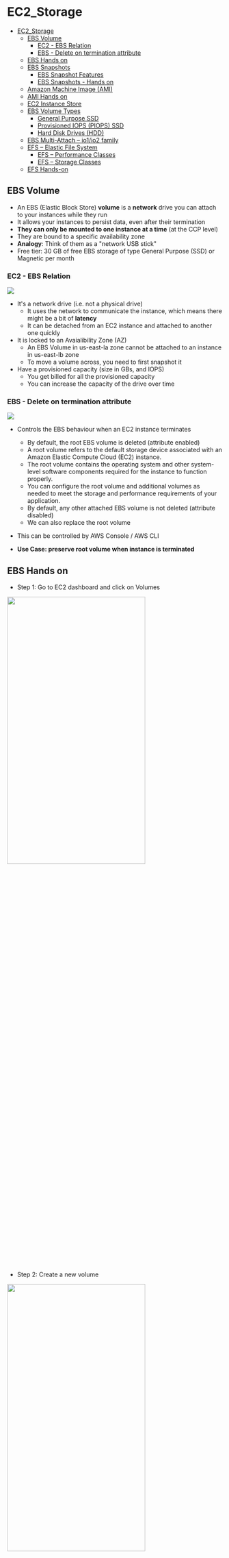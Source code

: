 # EC2_Storage

- [EC2\_Storage](#ec2_storage)
  - [EBS Volume](#ebs-volume)
    - [EC2 - EBS Relation](#ec2---ebs-relation)
    - [EBS - Delete on termination attribute](#ebs---delete-on-termination-attribute)
  - [EBS Hands on](#ebs-hands-on)
  - [EBS Snapshots](#ebs-snapshots)
    - [EBS Snapshot Features](#ebs-snapshot-features)
    - [EBS Snapshots - Hands on](#ebs-snapshots---hands-on)
  - [Amazon Machine Image (AMI)](#amazon-machine-image-ami)
  - [AMI Hands on](#ami-hands-on)
  - [EC2 Instance Store](#ec2-instance-store)
  - [EBS Volume Types](#ebs-volume-types)
    - [General Purpose SSD](#general-purpose-ssd)
    - [Provisioned IOPS (PIOPS) SSD](#provisioned-iops-piops-ssd)
    - [Hard Disk Drives (HDD)](#hard-disk-drives-hdd)
  - [EBS Multi-Attach – io1/io2 family](#ebs-multi-attach--io1io2-family)
  - [EFS – Elastic File System](#efs--elastic-file-system)
    - [EFS – Performance Classes](#efs--performance-classes)
    - [EFS – Storage Classes](#efs--storage-classes)
  - [EFS Hands-on](#efs-hands-on)

## EBS Volume
* An EBS (Elastic Block Store) **volume** is a **network** drive you can attach to your instances while they run
* It allows your instances to persist data, even after their termination
* **They can only be mounted to one instance at a time** (at the CCP level)
* They are bound to a specific availability zone
* **Analogy**: Think of them as a "network USB stick"
* Free tier: 30 GB of free EBS storage of type General Purpose (SSD) or Magnetic per month
  
### EC2 - EBS Relation
  ![](Assets/2023-02-13-16-46-11.png)
- It's a network drive (i.e. not a physical drive)
  - It uses the network to communicate the instance, which means there might be a bit of **latency**
  - It can be detached from an EC2 instance and attached to another one quickly
- It is locked to an Avaialibility Zone (AZ)
  - An EBS Volume in us-east-la zone cannot be attached to an instance in us-east-lb zone
  - To move a volume across, you need to first snapshot it
- Have a provisioned capacity (size in GBs, and IOPS)
  - You get billed for all the provisioned capacity
  - You can increase the capacity of the drive over time
  
### EBS - Delete on termination attribute

![](Assets/2023-02-13-16-50-42.png)

* Controls the EBS behaviour when an EC2 instance terminates
  * By default, the root EBS volume is deleted (attribute enabled)
  * A root volume refers to the default storage device associated with an Amazon Elastic Compute Cloud (EC2) instance. 
  * The root volume contains the operating system and other system-level software components required for the instance to function properly.
  * You can configure the root volume and additional volumes as needed to meet the storage and performance requirements of your application.
  * By default, any other attached EBS volume is not deleted (attribute disabled)
  * We can also replace the root volume

* This can be controlled by AWS Console / AWS CLI
* **Use Case: preserve root volume when instance is terminated**

## EBS Hands on

* Step 1: Go to EC2 dashboard and click on Volumes
<img src="https://github.com/abhinav-dholi/AWS-Dev-Associate-Preparation/blob/main/Stephane%20Maarek%20Course/Pictures/ebs_3.png"  width="80%" height="40%">

* Step 2: Create a new volume
<img src="https://github.com/abhinav-dholi/AWS-Dev-Associate-Preparation/blob/main/Stephane%20Maarek%20Course/Pictures/ebs_4.png"  width="80%" height="40%">

* Step 3: Click on the created volume in the volume dashboard and attach it to an instance
<img src="https://github.com/abhinav-dholi/AWS-Dev-Associate-Preparation/blob/main/Stephane%20Maarek%20Course/Pictures/ebs_5.png"  width="80%" height="40%">

* Step 4: Check on the instance page, we have 2 volume attached to it
<img src="https://github.com/abhinav-dholi/AWS-Dev-Associate-Preparation/blob/main/Stephane%20Maarek%20Course/Pictures/ebs_6.png"  width="80%" height="40%">

* Step 5: The first volume has delete on termination attribute so if I terminate the instance the first volume is going to get deletd and the second one will stay available
<img src="https://github.com/abhinav-dholi/AWS-Dev-Associate-Preparation/blob/main/Stephane%20Maarek%20Course/Pictures/ebs_7.png"  width="80%" height="40%">


## EBS Snapshots
* EBS snapshots are point-in-time copies of EBS volumes and are immutable, meaning that they cannot be modified after they are created.
* Not necessary to detach volume to do a snapshot, but recommended
* Can copy snapshots in different **regions**
<img src="https://github.com/abhinav-dholi/AWS-Dev-Associate-Preparation/blob/main/Stephane%20Maarek%20Course/Pictures/ebs_8.png"  width="80%" height="40%">
* From a snapshot we can create an EBS volume at any region, so this new EBS can be attached to other EC2 instance 
* This way, we can use two identical EBS volumes for two different instances (indirectly using one EBS for >1 instances)
* Snapshots are useful for disaster recovery (can copy a snapshot to different regions)


### EBS Snapshot Features

* **EBS Snapshot Archive**
  * Context: **Archiving** refers to the process of moving data, records, or other information that is no longer actively used, but must be retained for legal, regulatory, or business reasons, from an active storage location to a secondary storage location for long-term preservation. 
  * The goal of archiving is to keep the data safe, secure, and easily accessible, while freeing up space in the primary storage location to improve performance and reduce costs.
  * Move a Snapshot from standard storage tier to an "archive tier" that is 75% cheaper
  * Takes within 24 to 74hrs for restoring the archive

* **Recycling Bin**
  * Setup rules to retain deleted snapshots so you can recover them after an accidental deletion
  * Specify retention (from 1 day to 1 year) - Time period that the resources can be recovered after deletion (Just like recycle bin in windows)

* **Fast Snapshot Restore (FSR)**
  * Force full initialization of snapshot to have no latency on the first use - costly

### EBS Snapshots - Hands on

* Step 1: Go to the volumes dashboard and click on create a snapshot
<img src="https://github.com/abhinav-dholi/AWS-Dev-Associate-Preparation/blob/main/Stephane%20Maarek%20Course/Pictures/ebs_9.png"  width="80%" height="40%">

* Step 2: Give description and create a snapshot
<img src="https://github.com/abhinav-dholi/AWS-Dev-Associate-Preparation/blob/main/Stephane%20Maarek%20Course/Pictures/ebs_10.png"  width="80%" height="40%">

* Step 3: We can copy snapshot into different regions and also create a volume from it in different region
<img src="https://github.com/abhinav-dholi/AWS-Dev-Associate-Preparation/blob/main/Stephane%20Maarek%20Course/Pictures/ebs_11.png"  width="80%" height="40%">

Also try working with the recycling bin

## Amazon Machine Image (AMI)
![](Assets/2023-02-14-20-01-20.png)
- AMI are a customization of an EC2 instance
- You add your own software, configuration, operating system, monitoring…
- Faster boot / configuration time because all your software is pre-packaged
- AMI are built for a specific region (and can be copied across regions)
- You can launch EC2 instances from:
  - A Public AMI: AWS provided
  - Your own AMI: you make and maintain them yourself
  - An AWS Marketplace AMI: an AMI someone else made (and potentially sells)
- Newly created EC2 instances can take large time to run [User Data](EC2_Basics.md) script and download softwares. But instances created from AMI already contain the software so take less time.
## AMI Hands on
![](Assets/2023-02-14-21-18-42.png)

![](Assets/2023-02-14-21-24-04.png)

![](Assets/2023-02-14-21-29-24.png)

## EC2 Instance Store
- EBS volumes are network drives with good but “limited” performance
- If you need a high-performance hardware disk, use EC2 Instance Store
- Better I/O performance
- EC2 Instance Store lose their storage if they’re stopped (ephemeral)
- Good for buffer / cache / scratch data / temporary content 
- Risk of data loss if hardware fails
- Backups and Replication are your responsibility

## EBS Volume Types
EBS Volumes come in 6 types
- gp2 / gp3 (SSD): General purpose SSD volume that balances price and performance for 
a wide variety of workloads
- io1 / io2 (SSD): Highest-performance SSD volume for mission-critical low-latency or 
high-throughput workloads
- st1 (HDD): Low cost HDD volume designed for frequently accessed, throughput- intensive workloads
- sc1 (HDD): Lowest cost HDD volume designed for less frequently accessed workloads
- EBS Volumes are characterized in Size | Throughput | IOPS (I/O Ops Per Sec)
- When in doubt always consult the AWS documentation – it’s good!
- Only gp2/gp3 and io1/io2 can be used as boot volumes

**EBS Volume Types Use cases:**
### General Purpose SSD
- Cost effective storage, low-latency 
- System boot volumes, Virtual desktops, Development and test environments
- 1 GiB - 16 TiB
- **gp3:**
  - Baseline of 3,000 IOPS and throughput of 125 MiB/s
  - Can increase IOPS up to 16,000 and throughput up to 1000 MiB/s independently
- **gp2:**
  - Small gp2 volumes can burst IOPS to 3,000
  - Size of the volume and IOPS are linked, max IOPS is 16,000
  - 3 IOPS per GB, means at 5,334 GB we are at the max IOPS


### Provisioned IOPS (PIOPS) SSD
- Critical business applications with sustained IOPS performance
- Or applications that need more than 16,000 IOPS
- Great for databases workloads (sensitive to storage perf and consistency)
- **io1/io2** (4 GiB - 16 TiB):
  - Max PIOPS: 64,000 for Nitro EC2 instances & 32,000 for other
  - Can increase PIOPS independently from storage size
  - io2 have more durability and more IOPS per GiB (at the same price as io1)
- **io2 Block Express** (4 GiB – 64 TiB):
  - Sub-millisecond latency
  - Max PIOPS: 256,000 with an IOPS:GiB ratio of 1,000:1
  - Supports EBS Multi-attach 

### Hard Disk Drives (HDD) 
- Cannot be a boot volume 
- 125 GiB to 16 TiB 
-  Throughput Optimized HDD (st1)
-   Big Data, Data Warehouses, Log Processing 
-   Max throughput 500 MiB/s – max IOPS 500 
-   Cold HDD (sc1): 
    -   For data that is infrequently accessed
    -   Scenarios where lowest cost is important 
    -    Max throughput 250 MiB/s – max IOPS 250

## EBS Multi-Attach – io1/io2 family
![](Assets/2023-02-15-20-32-07.png)
- Attach the same EBS volume to multiple EC2 
instances in the same AZ
- Each instance has full read & write permissions 
to the high-performance volume
- Use case:
  - Achieve higher application availability in clustered 
  Linux applications (ex: Teradata)
  - Applications must manage concurrent write 
  operations
  - `Up to 16 EC2 Instances at a time**`
  - Must use a file system that’s cluster-aware (not 
  XFS, EX4, etc…) 
  
## EFS – Elastic File System
- Managed [NFS (network file system)](../../Cloud_Basics.md) that can be mounted on many EC2
- EFS works with EC2 instances in multi-AZ (By default only across different zones in a single region)
- Highly available, scalable, expensive (3x gp2), pay per use
![](Assets/2023-02-15-21-14-40.png)
- Use cases: content management, web serving, data sharing, Wordpress
- Uses NFSv4.1 protocol
- Uses security group to control access to EFS
- Compatible with Linux based AMI (not Windows)
- Encryption at rest using KMS
- POSIX file system (~Linux) that has a standard file API
- File system scales automatically, pay-per-use, no capacity planning!
- Costlier than EBS

### EFS – Performance Classes
- EFS Scale
  - 1000s of concurrent NFS clients, 10 GB+ /s throughput
  - Grow to Petabyte-scale network file system, automatically
- Performance Mode (set at EFS creation time)
  - General Purpose (default) – latency-sensitive use cases (web server, CMS, etc…)
  - Max I/O – higher latency, throughput, highly parallel (big data, media processing) (High Latency)
- Throughput Mode
  - Bursting – 1 TB = 50MiB/s + burst of up to 100MiB/s
  - Provisioned – set your throughput regardless of storage size, ex: 1 GiB/s for 1 TB storage
  - Elastic – automatically scales throughput up or down based on your workloads
    - Up to 3GiB/s for reads and 1GiB/s for writes
    - Used for unpredictable workloads

### EFS – Storage Classes
- **Storage Tiers** 
  - lifecycle management feature – move file after N days
  - Standard: for frequently accessed files
  - Infrequent access (EFS-IA): cost to retrieve files, 
  lower price to store. Enable EFS-IA with a Lifecycle 
  Policy
  ![](Assets/2023-02-15-21-18-37.png)
- **Availability and durability**
  - Standard: Multi-AZ, great for production
  - One Zone: One AZ, great for dev, backup enabled by default, compatible with IA (EFS One Zone-IA)
  - Over 90% in cost savings

## EFS Hands-on 

Open EFS and configure options based on requirements
![](Assets/2023-02-18-11-50-15.png)

![](Assets/2023-02-18-11-50-38.png)

Create a security group with no inbound rules to attach to the mount points
![](Assets/2023-02-18-11-57-54.png)

Now attach this EFS to different isntances at different zones in the same region.

For attaching EFS to 1A zone, set subnet of ec2 to 1A
![](Assets/2023-02-18-12-02-31.png)

Attach EFS, it will automatically created security groups for both efs and the instance for mutual access. Note the mount point path, which will be used in instances.
![](Assets/2023-02-18-12-03-22.png)

Repeat the same for other zones (B)

Connect to both instances and create files and check you must be acessing these files in both instances